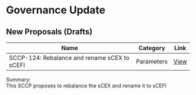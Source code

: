 # Governance Update

## New Proposals (Drafts)

| Name          | Category      | Link   |
| ------------- |:-------------:| :-----:|
| SCCP-124: Rebalance and rename sCEX to sCEFI  | Parameters | [View](https://sips.synthetix.io/SCCP/sccp-124) |

Summary:  
This SCCP proposes to rebalance the sCEX and rename it to sCEFI

